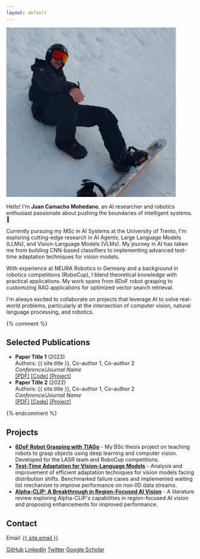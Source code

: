 ```yaml
---
layout: default
---
```


<section class="bio">
    <img src="assets/images/profile_pic.png" alt="{{ site.title }}" style="width: 450px; height: 450px;">
    <p>
        Hello! I'm <strong>Juan Camacho Mohedano</strong>, an AI researcher and robotics enthusiast passionate about pushing the boundaries of intelligent systems. 🚀
    </p>
    <p>
        Currently pursuing my MSc in AI Systems at the University of Trento, I'm exploring cutting-edge research in AI Agents, Large Language Models (LLMs), and Vision-Language Models (VLMs). My journey in AI has taken me from building CNN-based classifiers to implementing advanced test-time adaptation techniques for vision models.
    </p>
    <p>
        With experience at NEURA Robotics in Germany and a background in robotics competitions (RoboCup), I blend theoretical knowledge with practical applications. My work spans from 6DoF robot grasping to customizing RAG applications for optimized vector search retrieval.
    </p>
    <p>
        I'm always excited to collaborate on projects that leverage AI to solve real-world problems, particularly at the intersection of computer vision, natural language processing, and robotics.
    </p>
</section>

{% comment %}
<section id="publications">
    <h2>Selected Publications</h2>
    <ul>
        <li>
            <strong>Paper Title 1</strong> (2023)<br>
            Authors: {{ site.title }}, Co-author 1, Co-author 2<br>
            <em>Conference/Journal Name</em><br>
            <a href="#">[PDF]</a> <a href="#">[Code]</a> <a href="#">[Project]</a>
        </li>
        <li>
            <strong>Paper Title 2</strong> (2022)<br>
            Authors: {{ site.title }}, Co-author 1, Co-author 2<br>
            <em>Conference/Journal Name</em><br>
            <a href="#">[PDF]</a> <a href="#">[Code]</a> <a href="#">[Project]</a>
        </li>
    </ul>
</section>
{% endcomment %}

<section id="projects">
    <h2>Projects</h2>
    <ul class="project-list">
        <li>
            <strong><a href="/blog/2022/05/01/bsc-thesis-robot-grasping/">6DoF Robot Grasping with TIAGo</a></strong> - My BSc thesis project on teaching robots to grasp objects using deep learning and computer vision. Developed for the LASR team and RoboCup competitions.
        </li>
        <li>
            <strong><a href="https://github.com/jucamohedano/my_TDA" target="_blank">Test-Time Adaptation for Vision-Language Models</a></strong> - Analysis and improvement of efficient adaptation techniques for vision models facing distribution shifts. Benchmarked failure cases and implemented waiting list mechanism to improve performance on non-IID data streams.
        </li>
        <li>
            <strong><a href="/blog/2024/11/30/alpha-clip-study/">Alpha-CLIP: A Breakthrough in Region-Focused AI Vision</a></strong> - A literature review exploring Alpha-CLIP's capabilities in region-focused AI vision and proposing enhancements for improved performance.
        </li>
    </ul>
</section>

<section id="contact">
    <h2>Contact</h2>
    <p>Email: <a href="mailto:{{ site.email }}">{{ site.email }}</a></p>
    <div class="social-links">
        <a href="https://github.com/{{ site.github_username }}" target="_blank"><i class="fab fa-github"></i>GitHub</a>
        <a href="https://linkedin.com/in/{{ site.linkedin_username }}" target="_blank"><i class="fab fa-linkedin"></i>LinkedIn</a>
        <a href="https://twitter.com/{{ site.twitter_username }}" target="_blank"><i class="fab fa-twitter"></i>Twitter</a>
        <a href="https://scholar.google.com/citations?user={{ site.google_scholar }}" target="_blank"><i class="fas fa-graduation-cap"></i>Google Scholar</a>
    </div>
</section> 